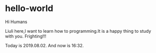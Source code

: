 # hello-world

Hi Humans

Liuli here,I want to learn how to programming.It is a happy thing to study with you.
Frighting!!!

Today is 2019.08.02.
And now is 16:32.
